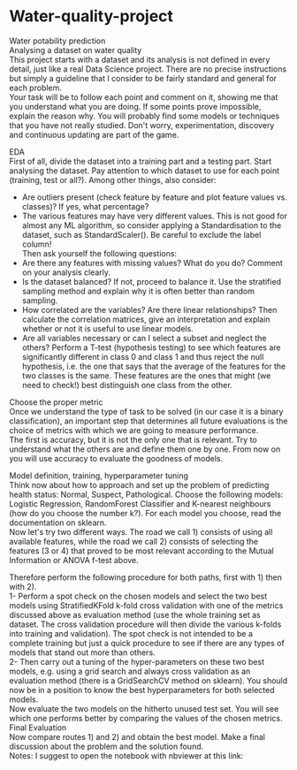 # Water-quality-project
Water potability prediction <br>
Analysing a dataset on water quality <br>
This project starts with a dataset and its analysis is not defined in every detail, just like a real Data Science project. There are no precise instructions but simply a guideline that I consider to be fairly standard and general for each problem. <br>
Your task will be to follow each point and comment on it, showing me that you understand what you are doing. If some points prove impossible, explain the reason why. You will probably find some models or techniques that you have not really studied. Don't worry, experimentation, discovery and continuous updating are part of the game. <br>
 
EDA <br>
First of all, divide the dataset into a training part and a testing part. Start analysing the dataset. Pay attention to which dataset to use for each point (training, test or all?). Among other things, also consider:<br>
- Are outliers present (check feature by feature and plot feature values vs. classes)? If yes, what percentage? <br>
- The various features may have very different values. This is not good for almost any ML algorithm, so consider applying a Standardisation to the dataset, such as StandardScaler(). Be careful to exclude the label column! <br>
Then ask yourself the following questions: <br>
- Are there any features with missing values? What do you do? Comment on your analysis clearly. <br>
- Is the dataset balanced? If not, proceed to balance it. Use the stratified sampling method  and explain why it is often better than random sampling. <br> 
- How correlated are the variables? Are there linear relationships? Then calculate the correlation matrices, give an interpretation and explain whether or not it is useful to use linear models. <br>
- Are all variables necessary or can I select a subset and neglect the others? Perform a T-test (hypothesis testing) to see which features are significantly different in class 0 and class 1 and thus reject the null hypothesis, i.e. the one that says that the average of the features for the two classes is the same. These features are the ones that might (we need to check!) best distinguish one class from the other. <br>

Choose the proper metric <br>
Once we understand the type of task to be solved (in our case it is a binary classification), an important step that determines all future evaluations is the choice of metrics with which we are going to measure performance. <br>
The first is accuracy, but it is not the only one that is relevant. Try to understand what the others are and define them one by one. From now on you will use accuracy to evaluate the goodness of models. <br>

Model definition, training, hyperparameter tuning <br>
Think now about how to approach and set up the problem of predicting health status: Normal, Suspect, Pathological. Choose the following models: Logistic Regression, RandomForest Classifier and K-nearest neighbours (how do you choose the number k?). For each model you choose, read the documentation on sklearn. <br>
Now let's try two different ways. The road we call 1) consists of using all available features, while the road we call 2) consists of selecting the features (3 or 4) that proved to be most relevant according to the Mutual Information or ANOVA f-test above. <br>

Therefore perform the following procedure for both paths, first with 1) then with 2). <br>
1- Perform a spot check on the chosen models and select the two best models using StratifiedKFold k-fold cross validation with one of the metrics discussed above as evaluation method (use the whole training set as dataset. The cross validation procedure will then divide the various k-folds into training and validation). The spot check is not intended to be a complete training but just a quick procedure to see if there are any types of models that stand out more than others. <br>
2- Then carry out a tuning of the hyper-parameters on these two best models, e.g. using a grid search and always cross validation as an evaluation method (there is a GridSearchCV method on sklearn). You should now be in a position to know the best hyperparameters for both selected models. <br>
Now evaluate the two models on the hitherto unused test set. You will see which one performs better by comparing the values of the chosen metrics. <br>
Final Evaluation<br>
Now compare routes 1) and 2) and obtain the best model. Make a final discussion about the problem and the solution found. <br>
Notes: I suggest to open the notebook with nbviewer at this link: 
